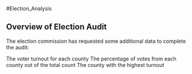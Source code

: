 #Election_Analysis
## Overview of Election Audit
The election commission has requested some additional data to complete the audit:

The voter turnout for each county
The percentage of votes from each county out of the total count
The county with the highest turnout




